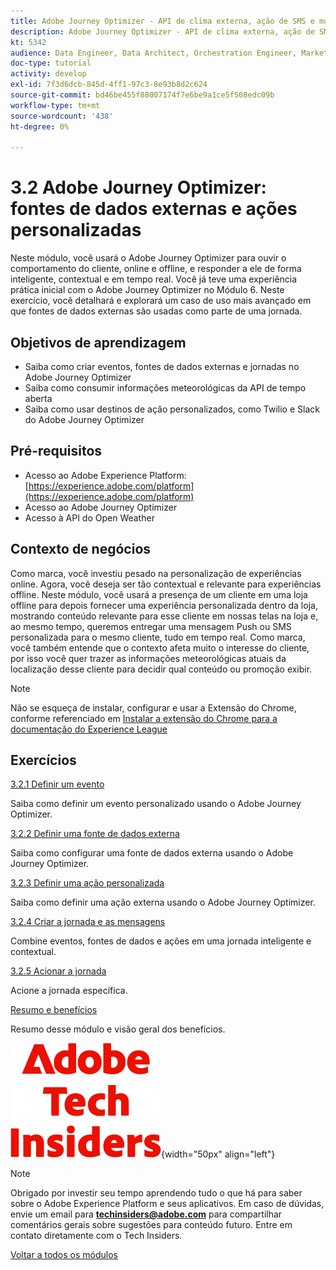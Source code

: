 ```yaml
---
title: Adobe Journey Optimizer - API de clima externa, ação de SMS e muito mais
description: Adobe Journey Optimizer - API de clima externa, ação de SMS e muito mais
kt: 5342
audience: Data Engineer, Data Architect, Orchestration Engineer, Marketer
doc-type: tutorial
activity: develop
exl-id: 7f3d6dcb-845d-4ff1-97c3-8e93b8d2c624
source-git-commit: bd46be455f88007174f7e6be9a1ce5f508edc09b
workflow-type: tm+mt
source-wordcount: '438'
ht-degree: 0%

---
```


# 3.2 Adobe Journey Optimizer: fontes de dados externas e ações personalizadas

Neste módulo, você usará o Adobe Journey Optimizer para ouvir o comportamento do cliente, online e offline, e responder a ele de forma inteligente, contextual e em tempo real. Você já teve uma experiência prática inicial com o Adobe Journey Optimizer no Módulo 6. Neste exercício, você detalhará e explorará um caso de uso mais avançado em que fontes de dados externas são usadas como parte de uma jornada.

## Objetivos de aprendizagem

- Saiba como criar eventos, fontes de dados externas e jornadas no Adobe Journey Optimizer
- Saiba como consumir informações meteorológicas da API de tempo aberta
- Saiba como usar destinos de ação personalizados, como Twilio e Slack do Adobe Journey Optimizer

## Pré-requisitos

- Acesso ao Adobe Experience Platform: [https://experience.adobe.com/platform](https://experience.adobe.com/platform)
- Acesso ao Adobe Journey Optimizer
- Acesso à API do Open Weather

## Contexto de negócios

Como marca, você investiu pesado na personalização de experiências online. Agora, você deseja ser tão contextual e relevante para experiências offline.
Neste módulo, você usará a presença de um cliente em uma loja offline para depois fornecer uma experiência personalizada dentro da loja, mostrando conteúdo relevante para esse cliente em nossas telas na loja e, ao mesmo tempo, queremos entregar uma mensagem Push ou SMS personalizada para o mesmo cliente, tudo em tempo real.
Como marca, você também entende que o contexto afeta muito o interesse do cliente, por isso você quer trazer as informações meteorológicas atuais da localização desse cliente para decidir qual conteúdo ou promoção exibir.

>[!NOTE]
>
>Não se esqueça de instalar, configurar e usar a Extensão do Chrome, conforme referenciado em [Instalar a extensão do Chrome para a documentação do Experience League](../../gettingstarted/gettingstarted/ex1.md)

## Exercícios

[3.2.1 Definir um evento](./ex1.md)

Saiba como definir um evento personalizado usando o Adobe Journey Optimizer.

[3.2.2 Definir uma fonte de dados externa](./ex2.md)

Saiba como configurar uma fonte de dados externa usando o Adobe Journey Optimizer.

[3.2.3 Definir uma ação personalizada](./ex3.md)

Saiba como definir uma ação externa usando o Adobe Journey Optimizer.

[3.2.4 Criar a jornada e as mensagens](./ex4.md)

Combine eventos, fontes de dados e ações em uma jornada inteligente e contextual.

[3.2.5 Acionar a jornada](./ex5.md)

Acione a jornada específica.

[Resumo e benefícios](./summary.md)

Resumo desse módulo e visão geral dos benefícios.

![Informantes técnicos](./../../../assets/images/techinsiders.png){width="50px" align="left"}

>[!NOTE]
>
>Obrigado por investir seu tempo aprendendo tudo o que há para saber sobre o Adobe Experience Platform e seus aplicativos. Em caso de dúvidas, envie um email para **techinsiders@adobe.com** para compartilhar comentários gerais sobre sugestões para conteúdo futuro. Entre em contato diretamente com o Tech Insiders.

[Voltar a todos os módulos](../../../overview.md)
